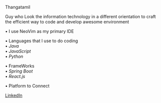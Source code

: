 Thangatamil

Guy who Look the information technology in a different orientation to craft the efficient way to code and develop awesome environment

• I use NeoVim as my primary IDE

• Languages that I use to do coding                                                                                                                                                                           
• *Java*                                                                                                                                                                                                    
• *JavaScript*                                                                                                                                                                                                  
• *Python*                                                                                                                                   

• FrameWorks                                                                                                                                                                                                  
• *Spring Boot*                                                                                                                                                                                                 
• *React.js*

• Platform to Connect

[LinkedIn](https://www.linkedin.com/in/thangatamil-a-794a632a3/)
